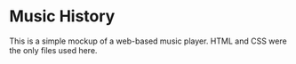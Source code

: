 # Music History

This is a simple mockup of a web-based music player. HTML and CSS were the only files used here.
